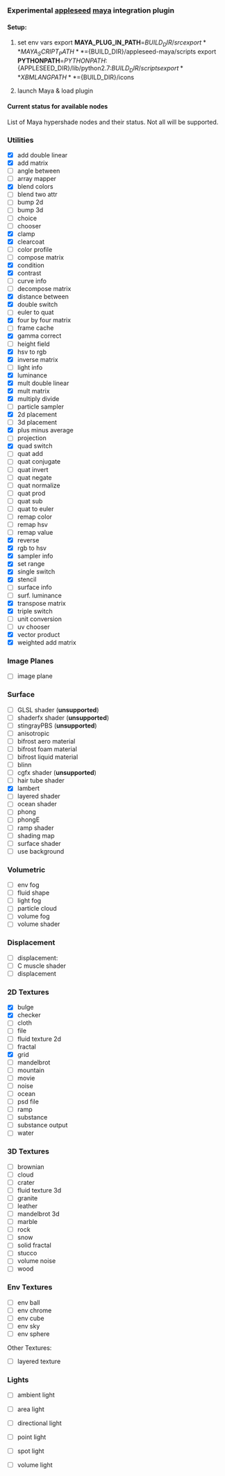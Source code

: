 ### Experimental [appleseed](http://appleseedhq.net/) [maya](http://www.autodesk.com/products/maya/overview) integration plugin

#### Setup:

1. set env vars
    export **MAYA_PLUG_IN_PATH**=${BUILD_DIR}/src
    export **MAYA_SCRIPT_PATH**=${BUILD_DIR}/appleseed-maya/scripts
    export **PYTHONPATH**=$PYTHONPATH:${APPLESEED_DIR}/lib/python2.7:${BUILD_DIR}/scripts
    export **XBMLANGPATH**=${BUILD_DIR}/icons

2. launch Maya & load plugin

#### Current status for available nodes

List of Maya hypershade nodes and their status. Not all will be supported.

### Utilities

- [x] add double linear
- [x] add matrix
- [ ] angle between
- [ ] array mapper
- [x] blend colors
- [ ] blend two attr
- [ ] bump 2d
- [ ] bump 3d
- [ ] choice
- [ ] chooser
- [x] clamp
- [x] clearcoat
- [ ] color profile
- [ ] compose matrix
- [x] condition
- [x] contrast
- [ ] curve info
- [ ] decompose matrix
- [x] distance between
- [x] double switch
- [ ] euler to quat
- [x] four by four matrix
- [ ] frame cache
- [x] gamma correct
- [ ] height field
- [x] hsv to rgb
- [x] inverse matrix
- [ ] light info
- [x] luminance
- [x] mult double linear
- [x] mult matrix
- [x] multiply divide
- [ ] particle sampler
- [x] 2d placement
- [ ] 3d placement
- [x] plus minus average
- [ ] projection
- [x] quad switch
- [ ] quat add
- [ ] quat conjugate
- [ ] quat invert
- [ ] quat negate
- [ ] quat normalize
- [ ] quat prod
- [ ] quat sub
- [ ] quat to euler
- [ ] remap color
- [ ] remap hsv
- [ ] remap value
- [x] reverse
- [x] rgb to hsv
- [x] sampler info
- [x] set range
- [x] single switch
- [x] stencil
- [ ] surface info
- [ ] surf. luminance
- [x] transpose matrix
- [x] triple switch
- [ ] unit conversion
- [ ] uv chooser
- [x] vector product
- [x] weighted add matrix

### Image Planes

- [ ] image plane

### Surface

- [ ] GLSL shader (**unsupported**)
- [ ] shaderfx shader (**unsupported**)
- [ ] stingrayPBS (**unsupported**)
- [ ] anisotropic
- [ ] bifrost aero material
- [ ] bifrost foam material
- [ ] bifrost liquid material
- [ ] blinn
- [ ] cgfx shader (**unsupported**)
- [ ] hair tube shader
- [x] lambert
- [ ] layered shader
- [ ] ocean shader
- [ ] phong
- [ ] phongE
- [ ] ramp shader
- [ ] shading map
- [ ] surface shader
- [ ] use background

### Volumetric

- [ ] env fog
- [ ] fluid shape
- [ ] light fog
- [ ] particle cloud
- [ ] volume fog
- [ ] volume shader

### Displacement

- [ ] displacement:
- [ ] C muscle shader
- [ ] displacement

### 2D Textures

- [x] bulge
- [x] checker
- [ ] cloth
- [ ] file
- [ ] fluid texture 2d
- [ ] fractal
- [x] grid
- [ ] mandelbrot
- [ ] mountain 
- [ ] movie
- [ ] noise
- [ ] ocean
- [ ] psd file
- [ ] ramp
- [ ] substance
- [ ] substance output
- [ ] water

### 3D Textures

- [ ] brownian
- [ ] cloud
- [ ] crater
- [ ] fluid texture 3d
- [ ] granite
- [ ] leather
- [ ] mandelbrot 3d
- [ ] marble
- [ ] rock
- [ ] snow
- [ ] solid fractal
- [ ] stucco
- [ ] volume noise
- [ ] wood

### Env Textures

- [ ] env ball
- [ ] env chrome
- [ ] env cube
- [ ] env sky
- [ ] env sphere

Other Textures:

- [ ] layered texture

### Lights

- [ ] ambient light
- [ ] area light
- [ ] directional light
- [ ] point light
- [ ] spot light
- [ ] volume light

